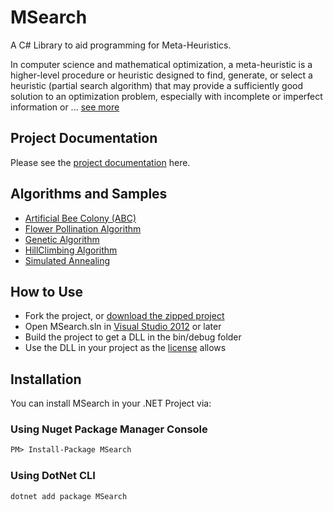 # MSearch

A C# Library to aid programming for Meta-Heuristics.

In computer science and mathematical optimization, a meta-heuristic is a higher-level procedure or heuristic designed to find, generate, or select a heuristic (partial search algorithm) that may provide a sufficiently good solution to an optimization problem, especially with incomplete or imperfect information or ... [see more](https://en.wikipedia.org/wiki/Metaheuristic)

## Project Documentation

Please see the [project documentation](Documentation.md) here.

## Algorithms and Samples

- [Artificial Bee Colony (ABC)](MSearch/ABC)
- [Flower Pollination Algorithm](MSearch/Flowers)
- [Genetic Algorithm](MSearch/GA)
- [HillClimbing Algorithm](MSearch/HillClimb)
- [Simulated Annealing](MSearch/SA)

## How to Use

- Fork the project, or [download the zipped project](https://github.com/mykeels/MSearch/archive/master.zip)
- Open MSearch.sln in [Visual Studio 2012](https://www.visualstudio.com/downloads) or later
- Build the project to get a DLL in the bin/debug folder
- Use the DLL in your project as the [license](LICENSE) allows

## Installation

You can install MSearch in your .NET Project via:

### Using Nuget Package Manager Console

```ps
PM> Install-Package MSearch
```

### Using DotNet CLI

```bash
dotnet add package MSearch
```